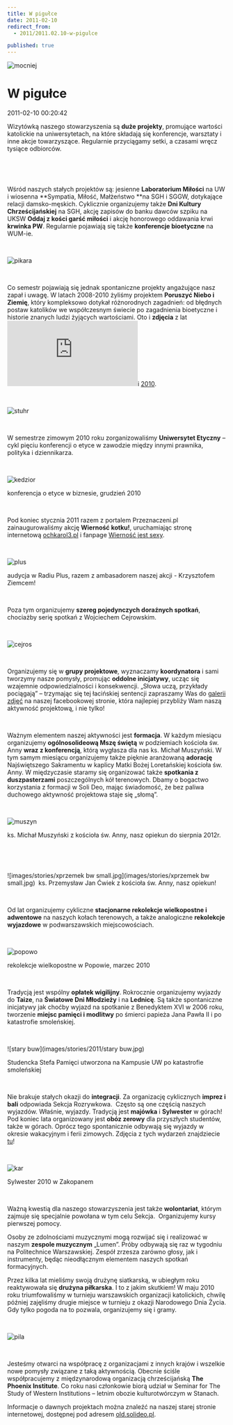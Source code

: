```yaml
---
title: W pigułce
date: 2011-02-10
redirect_from: 
  - 2011/2011.02.10-w-pigulce

published: true
---
```



![mocniej](images/stories/2011/mocniej.jpg)

# W pigułce

<time>2011-02-10 00:20:42</time>


Wizytówką naszego stowarzyszenia są **duże projekty**, promujące wartości katolickie na uniwersytetach, na które składają się konferencje, warsztaty i inne akcje towarzyszące. Regularnie przyciągamy setki, a czasami wręcz tysiące odbiorców.


 




 


Wśród naszych stałych projektów są: jesienne **Laboratorium Miłości** na UW i wiosenna **Sympatia, Miłość, Małżeństwo **na SGH i SGGW, dotykające relacji damsko-męskich. Cyklicznie organizujemy także **Dni Kultury Chrześcijańskiej** na SGH, akcję zapisów do banku dawców szpiku na UKSW **Oddaj z kości garść miłości** i akcję honorowego oddawania krwi **krwinka PW**. Regularnie pojawiają się także **konferencje bioetyczne** na WUM-ie.


 

![pikara](images/stories/2011/pikara.jpg)


 


Co semestr pojawiają się jednak spontaniczne projekty angażujące nasz zapał i uwagę. W latach 2008-2010 żyliśmy projektem **Poruszyć Niebo i Ziemię**, który kompleksowo dotykał różnorodnych zagadnień: od błędnych postaw katolików we współczesnym świecie po zagadnienia bioetyczne i historie znanych ludzi żyjących wartościami. Oto i **zdjęcia** z lat 
![http://www.facebook.com/album.php?id=162729407022&aid=264000](http://www.facebook.com/album.php?id=162729407022&aid=264000)[2008-09 ](http://www.facebook.com/album.php?id=162729407022&aid=264000)i [2010](http://www.facebook.com/album.php?id=162729407022&aid=163202).


 

![stuhr](images/stories/osoby/stuhr.jpg)


 


W semestrze zimowym 2010 roku zorganizowaliśmy **Uniwersytet Etyczny** – cykl pięciu konferencji o etyce w zawodzie między innymi prawnika, polityka i dziennikarza.


 

![kedzior](images/stories/2011/kedzior.jpg)


konferencja o etyce w biznesie, grudzień 2010


 


Pod koniec stycznia 2011 razem z portalem Przeznaczeni.pl zainaugurowaliśmy akcję **Wierność kotku!**, uruchamiając stronę internetową [ochkarol3.pl](http://WWW.OCHKAROl3.pl) i fanpage [Wierność jest sexy](http://www.facebook.com/wiernosc).


 

![plus](images/stories/2011/plus.jpg)


audycja w Radiu Plus, razem z ambasadorem naszej akcji - Krzysztofem Ziemcem!


 


Poza tym organizujemy **szereg pojedynczych doraźnych spotkań**, chociażby serię spotkań z Wojciechem Cejrowskim.


 

![cejros](images/stories/2011/cejros.jpg)


 


Organizujemy się w **grupy projektowe**, wyznaczamy **koordynatora** i sami tworzymy nasze pomysły, promując **oddolne inicjatywy**, ucząc się wzajemnie odpowiedzialności i konsekwencji. „Słowa uczą, przykłady pociągają” – trzymając się tej łacińskiej sentencji zapraszamy Was do [galerii zdjęć](http://www.facebook.com/SoliDeo1989?v=photos&ref=ts) na naszej facebookowej stronie, która najlepiej przybliży Wam naszą aktywność projektową, i nie tylko!


 


Ważnym elementem naszej aktywności jest **formacja**. W każdym miesiącu organizujemy **ogólnosolideową Mszę świętą** w podziemiach kościoła św. Anny **wraz z konferencją**, którą wygłasza dla nas ks. Michał Muszyński. W tym samym miesiącu organizujemy także pięknie aranżowaną **adorację** Najświętszego Sakramentu w kaplicy Matki Bożej Loretańskiej kościoła św. Anny. W międzyczasie staramy się organizować także **spotkania z duszpasterzami** poszczególnych kół terenowych. Dbamy o bogactwo korzystania z formacji w Soli Deo, mając świadomość, że bez paliwa duchowego aktywność projektowa staje się „słomą”.


 

![muszyn](images/stories/osoby/muszyn.jpg)


ks. Michał Muszyński z kościoła św. Anny, nasz opiekun do sierpnia 2012r.


 


 

![images/stories/xprzemek bw small.jpg](images/stories/xprzemek bw small.jpg)&nbsp;
ks. Przemysław Jan Ćwiek z kościoła św. Anny, nasz opiekun!



 


Od lat organizujemy cykliczne **stacjonarne rekolekcje wielkopostne i adwentowe** na naszych kołach terenowych, a także analogiczne **rekolekcje wyjazdowe** w podwarszawskich miejscowościach.


 

![popowo](images/stories/2011/popowo.jpg)


rekolekcje wielkopostne w Popowie, marzec 2010


 


Tradycją jest wspólny **opłatek wigilijny**. Rokrocznie organizujemy wyjazdy do **Taize**, na **Światowe Dni Młodzieży** i na **Lednicę**. Są także spontaniczne inicjatywy jak choćby wyjazd na spotkanie z Benedyktem XVI w 2006 roku, tworzenie **miejsc pamięci i modlitwy** po śmierci papieża Jana Pawła II i po katastrofie smoleńskiej.


 

![stary buw](images/stories/2011/stary buw.jpg)


Studencka Stefa Pamięci utworzona na Kampusie UW po katastrofie smoleńskiej


 


Nie brakuje stałych okazji do **integracji**. Za organizację cyklicznych **imprez i bali** odpowiada Sekcja Rozrywkowa.&nbsp; Często są one częścią naszych wyjazdów. Właśnie, wyjazdy. Tradycją jest **majówka** i **Sylwester** w górach! Pod koniec lata organizowany jest **obóz zerowy** dla przyszłych studentów, także w górach. Oprócz tego spontanicznie odbywają się wyjazdy w okresie wakacyjnym i ferii zimowych. Zdjęcia z tych wydarzeń znajdziecie [tu](http://www.facebook.com/album.php?aid=264099&id=162729407022)!


 

![kar](images/stories/2011/kar.jpg)


Sylwester 2010 w Zakopanem


 


Ważną kwestią dla naszego stowarzyszenia jest także **wolontariat**, którym zajmuje się specjalnie powołana w tym celu Sekcja.&nbsp; Organizujemy kursy pierwszej pomocy.


Osoby ze zdolnościami muzycznymi mogą rozwijać się i realizować w naszym **zespole muzycznym** „Lumen”. Próby odbywają się raz w tygodniu na Politechnice Warszawskiej. Zespół zrzesza zarówno głosy, jak i instrumenty, będąc nieodłącznym elementem naszych spotkań formacyjnych.


Przez kilka lat mieliśmy swoją drużynę siatkarską, w ubiegłym roku reaktywowała się **drużyna piłkarska**. I to z jakim skutkiem! W maju 2010 roku triumfowaliśmy w turnieju warszawskich organizacji katolickich, chwilę później zajęliśmy drugie miejsce w turnieju z okazji Narodowego Dnia Życia. Gdy tylko pogoda na to pozwala, organizujemy się i gramy.


 

![pila](images/stories/2011/pila.jpg)


 


Jesteśmy otwarci na współpracę z organizacjami z innych krajów i wszelkie nowe pomysły związane z taką aktywnością. Obecnie ściśle współpracujemy z międzynarodową organizacją chrześcijańską **The Phoenix Institute**. Co roku nasi członkowie biorą udział w Seminar for The Study of Western Institutions – letnim obozie kulturotwórczym w Stanach.


Informacje o dawnych projektach można znaleźć na naszej starej stronie internetowej, dostępnej pod adresem [old.solideo.pl](http://old.solideo.pl/).


<!--{{json:{"created_date":"2011-02-10 00:20:42","publish_down":"0000-00-00 00:00:00","id":"52"}}}-->